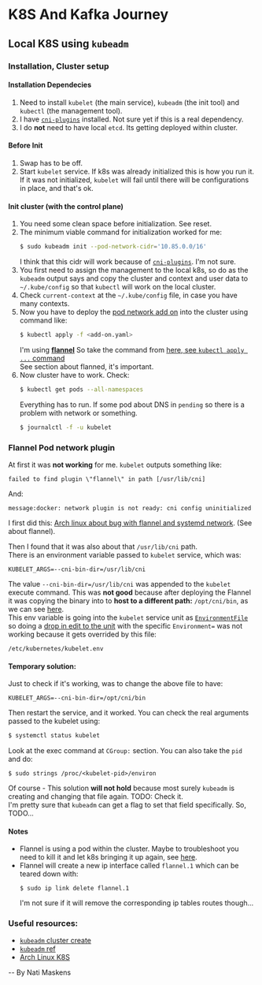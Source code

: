 # K8S And Kafka Journey

## Local K8S using `kubeadm`

### Installation, Cluster setup

#### Installation Dependecies

1. Need to install `kubelet` (the main service), `kubeadm` (the init tool) and `kubectl` (the management tool).
1. I have [`cni-plugins`](https://github.com/containernetworking/plugins) installed. Not sure yet if this is a real dependency.
1. I do **not** need to have local `etcd`. Its getting deployed within cluster.

#### Before Init
1. Swap has to be off.
1. Start `kubelet` service. If k8s was already initialized this is how you run it.  
   If it was not initialized, `kubelet` will fail until there will be configurations in place, and that's ok.

#### Init cluster (with the control plane)

1. You need some clean space before initialization. See reset.
1. The minimum viable command for initialization worked for me:  
   ```bash
   $ sudo kubeadm init --pod-network-cidr='10.85.0.0/16'
   ```
   I think that this cidr will work because of [`cni-plugins`](https://github.com/containernetworking/plugins). I'm not sure.
1. You first need to assign the management to the local k8s, so do as the `kubeadm` output says and copy the cluster and context and user data to `~/.kube/config` so that `kubectl` will work on the local cluster.
1. Check `current-context` at the `~/.kube/config` file, in case you have many contexts.
1. Now you have to deploy the [pod network add on](https://kubernetes.io/docs/setup/production-environment/tools/kubeadm/create-cluster-kubeadm/#pod-network) into the cluster using command
   like:  
   ```bash
   $ kubectl apply -f <add-on.yaml>
   ```
   I'm using [**flannel**](https://github.com/flannel-io/flannel)
   So take the command from [here, see `kubectl apply ...` command](https://github.com/flannel-io/flannel#deploying-flannel-manually)  
   See section about flanned, it's important.
1. Now cluster have to work. Check:  
   ```bash
   $ kubectl get pods --all-namespaces
   ```
   Everything has to run. If some pod about DNS in `pending` so there is a problem with network or something.
   ```bash
   $ journalctl -f -u kubelet
   ```

### Flannel Pod network plugin
At first it was **not working** for me. `kubelet` outputs something like:
```
failed to find plugin \"flannel\" in path [/usr/lib/cni]
```
And:
```
message:docker: network plugin is not ready: cni config uninitialized
```
I first did this: [Arch linux about bug with flannel and systemd network](https://wiki.archlinux.org/title/Kubernetes#Troubleshooting). (See about flannel).

Then I found that it was also about that `/usr/lib/cni` path.  
There is an environment variable passed to `kubelet` service, which was:
```
KUBELET_ARGS=--cni-bin-dir=/usr/lib/cni
```
The value `--cni-bin-dir=/usr/lib/cni` was appended to the `kubelet` execute command. This was **not good** because after deploying the Flannel it was copying the binary into to **host to a different path:** `/opt/cni/bin`, as we can see [here](https://github.com/flannel-io/flannel/blob/37f29499b49e2e1bc0de6f48ea5562149bb38ae2/Documentation/kube-flannel.yml#L178).  
This env variable is going into the `kubelet` service unit as [`EnvironmentFile`](https://www.freedesktop.org/software/systemd/man/systemd.exec.html#EnvironmentFile=) so doing a [drop in edit to the unit](https://wiki.archlinux.org/title/systemd#Drop-in_files) with the specific `Environment=` was not working because it gets overrided by this file:
```
/etc/kubernetes/kubelet.env
```
#### Temporary solution:
Just to check if it's working, was to change the above file to have:
```
KUBELET_ARGS=--cni-bin-dir=/opt/cni/bin
```
Then restart the service, and it worked.
You can check the real arguments passed to the kubelet using:
```bash
$ systemctl status kubelet
```
Look at the exec command at `CGroup:` section. You can also take the `pid` and do:
```
$ sudo strings /proc/<kubelet-pid>/environ
```
Of course - This solution **will not hold** because most surely `kubeadm` is creating and changing that file again. TODO: Check it.  
I'm pretty sure that `kubeadm` can get a flag to set that field specifically. So, TODO...

#### Notes
- Flannel is using a pod within the cluster. Maybe to troubleshoot you need to kill it and let k8s bringing it up again, see [here](https://wiki.archlinux.org/title/Kubernetes#Troubleshooting).
- Flannel will create a new ip interface called `flannel.1` which can be teared down with:  
  ```
  $ sudo ip link delete flannel.1
  ```
  I'm not sure if it will remove the corresponding ip tables routes though...

### Useful resources:
- [`kubeadm` cluster create](https://kubernetes.io/docs/setup/production-environment/tools/kubeadm/create-cluster-kubeadm)
- [`kubeadm` ref](https://kubernetes.io/docs/reference/setup-tools/kubeadm)
- [Arch Linux K8S](https://wiki.archlinux.org/title/Kubernetes)

-- By Nati Maskens